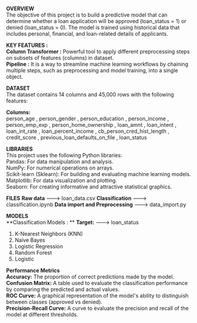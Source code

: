 **OVERVIEW**                                      
The objective of this project is to build a predictive model that can determine whether a loan application will be approved (loan_status = 1) or denied (loan_status = 0). The model is trained using historical data that includes personal, financial, and loan-related details of applicants.

**KEY FEATURES :**      
**Column Transformer :** Powerful tool to apply different preprocessing steps on subsets of features (columns) in dataset.                          
**Pipeline :** It is a way to streamline machine learning workflows by chaining multiple steps, such as preprocessing and model training, into a single object.      

**DATASET**                                       
The dataset contains 14 columns and 45,000 rows with the following features:                  

**Columns:**                                      
person_age , person_gender , person_education , person_income , person_emp_exp , person_home_ownership , loan_amnt , loan_intent , loan_int_rate , loan_percent_income , cb_person_cred_hist_length , credit_score , previous_loan_defaults_on_file , loan_status                                                          

**LIBRARIES**                               
This project uses the following Python libraries:       
Pandas: For data manipulation and analysis.                      
NumPy: For numerical operations on arrays.                          
Scikit-learn (Sklearn): For building and evaluating machine learning models.              
Matplotlib: For data visualization and plotting.              
Seaborn: For creating informative and attractive statistical graphics.                  

**FILES**
**Raw data**                         ---> loan_data.csv
**Classification**                   ---> classification.ipynb
**Data import and Preprocessing**    ---> data_import.py

**MODELS**   
**Classification Models : **
**Target:**  --->   loan_status                         
1. K-Nearest Neighbors (KNN)                        
2. Naive Bayes                        
3. Logistic Regression                   
4. Random Forest                      
5. Logistic                   
                      
**Performance Metrics**                               
**Accuracy:** The proportion of correct predictions made by the model.                   
**Confusion Matrix:** A table used to evaluate the classification performance by comparing the predicted and actual values.                   
**ROC Curve:** A graphical representation of the model's ability to distinguish between classes (approved vs denied).                    
**Precision-Recall Curve:** A curve to evaluate the precision and recall of the model at different thresholds.     



